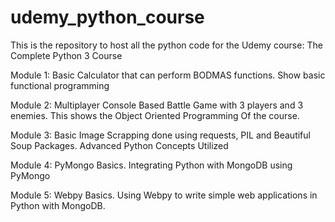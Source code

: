 # udemy_python_course
This is the repository to host all the python code for the Udemy course: The Complete Python 3 Course

Module 1: Basic Calculator that can perform BODMAS functions.
          Show basic functional programming
          
Module 2: Multiplayer Console Based Battle Game with 3 players and 3 enemies. 
          This shows the Object Oriented Programming Of the course.
          
Module 3: Basic Image Scrapping done using requests, PIL and Beautiful Soup Packages.
          Advanced Python Concepts Utilized 
          
Module 4: PyMongo Basics. 
          Integrating Python with MongoDB using PyMongo
    
Module 5: Webpy Basics. 
          Using Webpy to write simple web applications in Python with MongoDB.
